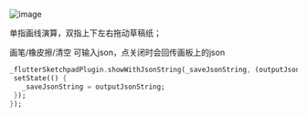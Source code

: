  ![image](https://github.com/songxing10000/flutter_sketchpad/assets/10040131/0005ab29-5f8d-42e1-8a20-4b53c0fb8819)


单指画线演算，双指上下左右拖动草稿纸；

画笔/橡皮擦/清空 
可输入json，点关闭时会回传画板上的json

 ```dart
_flutterSketchpadPlugin.showWithJsonString(_saveJsonString, (outputJsonString) {
  setState(() {
    _saveJsonString = outputJsonString;
  });
});
```
